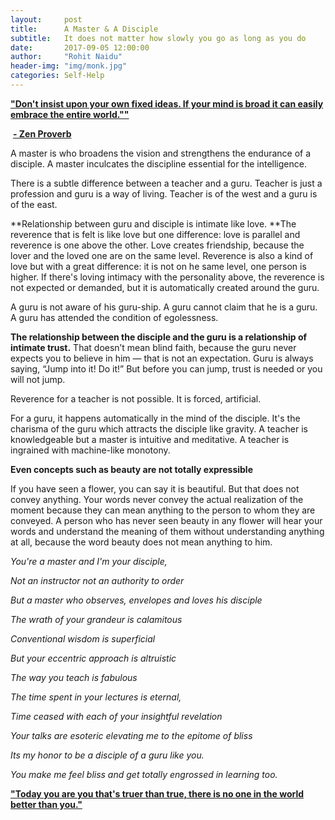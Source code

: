 ```yaml
---
layout:     post
title:      A Master & A Disciple
subtitle:   It does not matter how slowly you go as long as you do 		not stop
date:       2017-09-05 12:00:00
author:     "Rohit Naidu"
header-img: "img/monk.jpg"
categories: Self-Help
---
```


**<u>"Don't insist upon your own fixed ideas. If your mind is broad it can easily embrace the entire world.""</u>**

​	**<u>- Zen Proverb</u>**	

A master is who broadens the vision and strengthens the endurance of a disciple. A master inculcates the discipline essential for the intelligence.

There is a subtle difference between a teacher and a guru. Teacher is just a profession and guru is a way of living. Teacher is of the west and a guru is of the east. 

**Relationship between guru and disciple is intimate like love. **The reverence that is felt is like love but one difference: love is parallel and reverence is one above the other. Love creates friendship, because the lover and the loved one are on the same level. Reverence is also a kind of love but with a great difference: it is not on he same level, one person is higher. If there's loving intimacy with the personality above, the reverence is not expected or demanded, but it is automatically created around the guru.

A guru is not aware of his guru-ship. A guru cannot claim that he is a guru. A guru has attended the condition of egolessness. 

**The relationship between the disciple and the guru is a relationship of intimate trust.** That doesn’t mean blind faith, because the guru never expects you to believe in him — that is not an expectation.  Guru is always saying, “Jump into it! Do it!” But before you can jump, trust is needed or you will not jump. 

Reverence for a teacher is not possible. It is forced, artificial.

For a guru, it happens automatically in the mind of the disciple. It's the charisma of the guru which attracts the disciple like gravity. A teacher is knowledgeable but a master is intuitive and meditative. A teacher is ingrained with machine-like monotony. 

**Even concepts such as beauty are not totally expressible** 

If you have seen a flower, you can say it is beautiful. But that does not convey anything. Your words never convey the actual realization of the moment because they can mean anything to the person to whom they are conveyed. A person who has never seen beauty in any flower will hear your words and understand the meaning of them without understanding anything at all, because the word beauty does not mean anything to him.

*You're a master and I'm your disciple,*

*Not an instructor not an authority to order*

*But a master who observes, envelopes and loves his disciple*

*The wrath of your grandeur is calamitous*

*Conventional wisdom is superficial*

*But your eccentric approach is altruistic* 

*The way you teach is fabulous* 

*The time spent in your lectures is eternal,*

*Time ceased with each of your insightful revelation*

*Your talks are esoteric elevating me to the epitome of bliss*

*Its my honor to be a disciple of a guru like you.* 

*You make me feel bliss and get totally engrossed in learning too.*

<u>**"Today you are you that's truer than true, there is no one in the world better than you."**</u>

